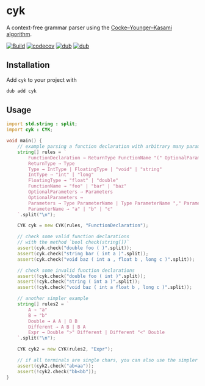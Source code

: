 # cyk

A context-free grammar parser using the [Cocke–Younger–Kasami algorithm](https://en.wikipedia.org/wiki/CYK_algorithm).

[![Build](https://github.com/jakobkogler/cyk/workflows/build/badge.svg)](https://github.com/jakobkogler/cyk/actions?query=branch%3Amain+workflow%3Abuild)
[![codecov](https://codecov.io/gh/jakobkogler/cyk/branch/main/graph/badge.svg?token=42FEQ64OAG)](https://codecov.io/gh/jakobkogler/cyk)
[![dub](https://img.shields.io/dub/v/cyk)](https://code.dlang.org/packages/cyk)
[![dub](https://img.shields.io/dub/l/cyk)](https://code.dlang.org/packages/cyk)


## Installation

Add `cyk` to your project with

```sh
dub add cyk
```

## Usage

```d
import std.string : split;
import cyk : CYK;

void main() {
    // example parsing a function declaration with arbitrary many parameter
    string[] rules = `
        FunctionDeclaration → ReturnType FunctionName "(" OptionalParameters ")"
        ReturnType → Type
        Type → IntType | FloatingType | "void" | "string"
        IntType → "int" | "long"
        FloatingType → "float" | "double"
        FunctionName → "foo" | "bar" | "baz"
        OptionalParameters → Parameters
        OptionalParameters →
        Parameters → Type ParameterName | Type ParameterName "," Parameters
        ParameterName → "a" | "b" | "c"
    `.split("\n");

    CYK cyk = new CYK(rules, "FunctionDeclaration");

    // check some valid function declarations
    // with the method `bool check(string[])`
    assert(cyk.check("double foo ( )".split));
    assert(cyk.check("string bar ( int a )".split));
    assert(cyk.check("void baz ( int a , float b , long c )".split));

    // check some invalid function declarations
    assert(!cyk.check("double foo ( int )".split));
    assert(!cyk.check("string ( int a )".split));
    assert(!cyk.check("void baz ( int a float b , long c )".split));

    // another simpler example
    string[] rules2 = `
        A → "a"
        B → "b"
        Double → A A | B B
        Different → A B | B A
        Expr → Double ">" Different | Different "<" Double
    `.split("\n");

    CYK cyk2 = new CYK(rules2, "Expr");

    // if all terminals are single chars, you can also use the simpler `bool check(string)` method
    assert(cyk2.check("ab<aa"));
    assert(!cyk2.check("bb<bb"));
}
```
